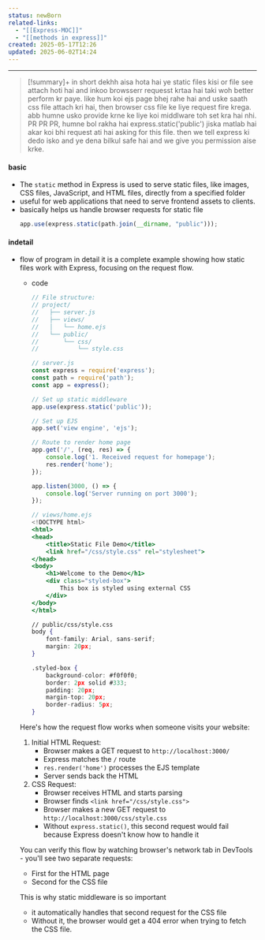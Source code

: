 ```yaml
---
status: newBorn
related-links:
  - "[[Express-MOC]]"
  - "[[methods in express]]"
created: 2025-05-17T12:26
updated: 2025-06-02T14:24
---
```

---


> [!summary]+ in short
> dekhh aisa hota hai ye static files kisi or file see attach hoti hai and inkoo browsserr requesst krtaa hai taki woh better perform kr paye. like hum koi ejs page bhej rahe hai and uske saath css file attach kri hai, then browser css file ke liye request fire krega. abb humne usko provide krne ke liye koi middlware toh set kra hai nhi. PR PR PR, humne bol rakha hai express.static('public') jiska matlab hai akar koi bhi request ati hai asking for this file. then we tell express ki dedo isko and ye dena bilkul safe hai and we give you permission aise krke. 

#### basic
- The `static` method in Express is used to serve static files, like images, CSS files, JavaScript, and HTML files, directly from a specified folder
- useful for web applications that need to serve frontend assets to clients.
- basically helps us handle browser requests for static file
    ```jsx
    app.use(express.static(path.join(__dirname, "public")));
    ```


#### indetail

- flow of program in detail
    it is a complete example showing how static files work with Express, focusing on the request flow.
    - code
        ```jsx
        // File structure:
        // project/
        //   ├── server.js
        //   ├── views/
        //   │   └── home.ejs
        //   └── public/
        //       └── css/
        //           └── style.css
        
        // server.js
        const express = require('express');
        const path = require('path');
        const app = express();
        
        // Set up static middleware
        app.use(express.static('public'));
        
        // Set up EJS
        app.set('view engine', 'ejs');
        
        // Route to render home page
        app.get('/', (req, res) => {
            console.log('1. Received request for homepage');
            res.render('home');
        });
        
        app.listen(3000, () => {
            console.log('Server running on port 3000');
        });
        
        // views/home.ejs
        <!DOCTYPE html>
        <html>
        <head>
            <title>Static File Demo</title>
            <link href="/css/style.css" rel="stylesheet">
        </head>
        <body>
            <h1>Welcome to the Demo</h1>
            <div class="styled-box">
                This box is styled using external CSS
            </div>
        </body>
        </html>
        
        // public/css/style.css
        body {
            font-family: Arial, sans-serif;
            margin: 20px;
        }
        
        .styled-box {
            background-color: #f0f0f0;
            border: 2px solid #333;
            padding: 20px;
            margin-top: 20px;
            border-radius: 5px;
        }
        ```

    Here's how the request flow works when someone visits your website:

    1. Initial HTML Request:
        - Browser makes a GET request to `http://localhost:3000/`
        - Express matches the `/` route
        - `res.render('home')` processes the EJS template
        - Server sends back the HTML
    2. CSS Request:
        - Browser receives HTML and starts parsing
        - Browser finds `<link href="/css/style.css">`
        - Browser makes a new GET request to `http://localhost:3000/css/style.css`
        - Without `express.static()`, this second request would fail because Express doesn't know how to handle it
    
    You can verify this flow by watching browser's network tab in DevTools - you'll see two separate requests:

    - First for the HTML page
    - Second for the CSS file
	
	This is why static middleware is so important 
	- it automatically handles that second request for the CSS file
	- Without it, the browser would get a 404 error when trying to fetch the CSS file.


